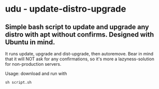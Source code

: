# udu - update-distro-upgrade
Simple bash script to update and upgrade any distro with apt without confirms. Designed with Ubuntu in mind.
---
It runs update, upgrade and dist-upgrade, then autoremove.
Bear in mind that it will NOT ask for any confirmations, so it's more a lazyness-solution for non-production servers.

Usage: download and run with
```
sh script.sh
```

